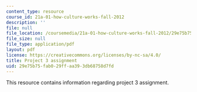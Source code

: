 ```yaml
---
content_type: resource
course_id: 21a-01-how-culture-works-fall-2012
description: ''
file: null
file_location: /coursemedia/21a-01-how-culture-works-fall-2012/29e75b75fab029ffaa393db68758d7fd_MIT21A_01F12_Project_Three.pdf
file_size: null
file_type: application/pdf
layout: pdf
license: https://creativecommons.org/licenses/by-nc-sa/4.0/
title: Project 3 assignment
uid: 29e75b75-fab0-29ff-aa39-3db68758d7fd
---
```

This resource contains information regarding project 3 assignment.